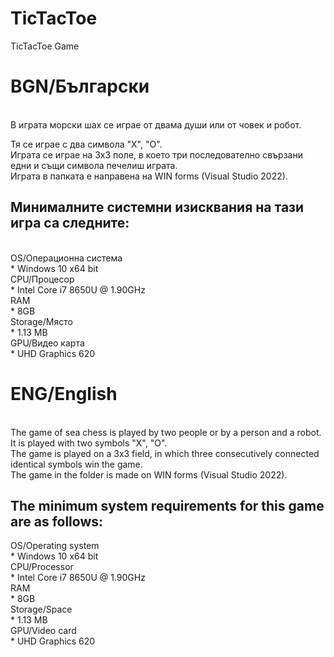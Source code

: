 # TicTacToe
TicTacToe Game<br>
# BGN/Български
<br>
В играта морски шах се играе от двама души или от човек и робот.

Тя се играе с два символа "Х", "О".<br>
Играта се играе на 3х3 поле, в което три последователно свързани едни и същи символа печелиш играта.<br>
Играта в папката е направена на WIN forms (Visual Studio 2022).<br>

<h2><b>Минималните системни изисквания на тази игра са следните:</b></h2><br>
OS/Операционна система<br> 
* Windows 10 x64 bit<br>
CPU/Процесор <br>
* Intel Core i7 8650U @ 1.90GHz <br>
RAM <br>
* 8GB <br>
Storage/Място<br>
* 1.13 MB<br>
GPU/Видео карта<br>
* UHD Graphics 620<br>

 # ENG/English
 <br>
The game of sea chess is played by two people or by a person and a robot.<br>
It is played with two symbols "X", "O".<br>
The game is played on a 3x3 field, in which three consecutively connected identical symbols win the game.<br>
The game in the folder is made on WIN forms (Visual Studio 2022).<br>

<h2><b>The minimum system requirements for this game are as follows:</b></h2>
OS/Operating system<br>
* Windows 10 x64 bit<br>
CPU/Processor<br>
* Intel Core i7 8650U @ 1.90GHz<br>
RAM<br>
* 8GB<br>
Storage/Space <br>
* 1.13 MB<br>
GPU/Video card<br>
* UHD Graphics 620<br>
